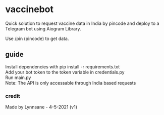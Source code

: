 # vaccinebot
Quick solution to request vaccine data in India by pincode and deploy to a Telegram bot using Aiogram Library.

Use /pin (pincode) to get data.
## guide
Install dependencies with pip install -r requirements.txt\
Add your bot token to the token variable in credentials.py\
Run main.py\
Note: The API is only accessable through India based requests

### credit
Made by Lynnsane - 4-5-2021 (v1)
